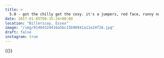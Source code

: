 ```yaml
---
title: >
  5.0 - got the chilly get the cosy. it's a jumpers, red face, runny nose day.
date: 2017-01-05T08:35:24+00:00
location: "Billericay, Essex"
image: "/img/91404324416a5bc15b90941a11e24f26.jpg"
draft: false
instagram: true
---
```


{{<photo src="/img/91404324416a5bc15b90941a11e24f26.jpg">}}
